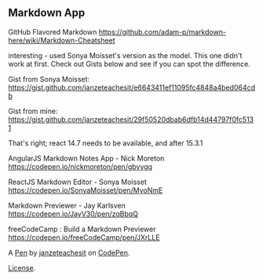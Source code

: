 Markdown App 
-------------
GitHub Flavored Markdown
https://github.com/adam-p/markdown-here/wiki/Markdown-Cheatsheet

interesting -  used Sonya Moisset's version as the model. This one didn't work at first.  Check out Gists below and see if you can spot the difference.

Gist from Sonya Moisset:
https://gist.github.com/janzeteachesit/e6643411ef11095fc4848a4bed064cdb

Gist from mine:
https://gist.github.com/janzeteachesit/29f50520dbab6dfb14d44797f0fc5131

That's right; react 14.7 needs to be available,  and after 15.3.1

AngularJS Markdown Notes App - Nick Moreton
https://codepen.io/nickmoreton/pen/gbyygq

ReactJS Markdown Editor - Sonya Moisset
https://codepen.io/SonyaMoisset/pen/MyoNmE

Markdown Previewer - Jay Karlsven
https://codepen.io/JayV30/pen/zqBbqQ

freeCodeCamp : Build a Markdown Previewer
https://codepen.io/freeCodeCamp/pen/JXrLLE

A [Pen](https://codepen.io/janzeteachesit/pen/VPpWrb) by [janzeteachesit](http://codepen.io/janzeteachesit) on [CodePen](http://codepen.io/).

[License](https://codepen.io/janzeteachesit/pen/VPpWrb/license).